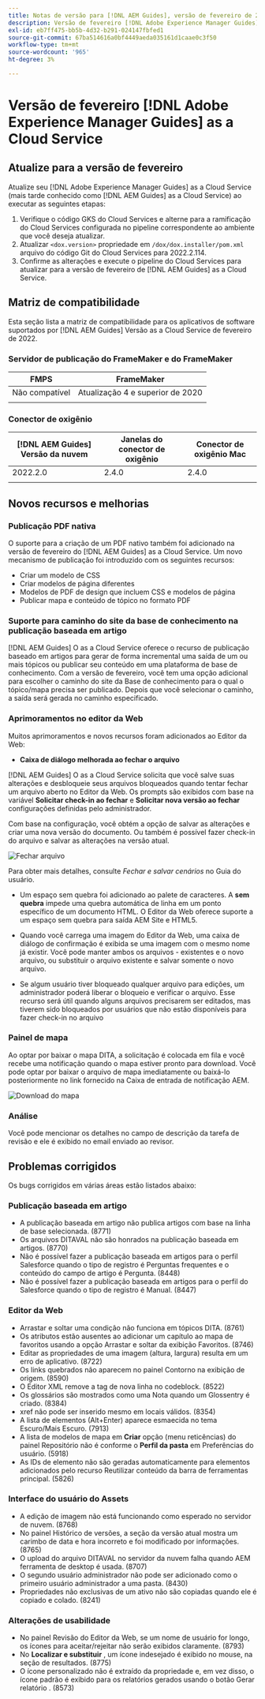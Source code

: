 ```yaml
---
title: Notas de versão para [!DNL AEM Guides], versão de fevereiro de 2022
description: Versão de fevereiro [!DNL Adobe Experience Manager Guides] as a Cloud Service
exl-id: eb7ff475-bb5b-4d32-b291-024147fbfed1
source-git-commit: 67ba514616a0bf4449aeda035161d1caae0c3f50
workflow-type: tm+mt
source-wordcount: '965'
ht-degree: 3%

---
```


# Versão de fevereiro [!DNL Adobe Experience Manager Guides] as a Cloud Service

## Atualize para a versão de fevereiro

Atualize seu [!DNL Adobe Experience Manager Guides] as a Cloud Service (mais tarde conhecido como [!DNL AEM Guides] as a Cloud Service) ao executar as seguintes etapas:
1. Verifique o código GKS do Cloud Services e alterne para a ramificação do Cloud Services configurada no pipeline correspondente ao ambiente que você deseja atualizar.
1. Atualizar `<dox.version>` propriedade em `/dox/dox.installer/pom.xml` arquivo do código Git do Cloud Services para 2022.2.114.
1. Confirme as alterações e execute o pipeline do Cloud Services para atualizar para a versão de fevereiro de [!DNL AEM Guides] as a Cloud Service.

## Matriz de compatibilidade

Esta seção lista a matriz de compatibilidade para os aplicativos de software suportados por [!DNL AEM Guides] Versão as a Cloud Service de fevereiro de 2022.

### Servidor de publicação do FrameMaker e do FrameMaker

| FMPS | FrameMaker |
| --- | --- |
| Não compatível | Atualização 4 e superior de 2020 |
|  |  |


### Conector de oxigênio

| [!DNL AEM Guides] Versão da nuvem | Janelas do conector de oxigênio | Conector de oxigênio Mac |
| --- | --- | --- |
| 2022.2.0 | 2.4.0 | 2.4.0 |
|  |  |  |


## Novos recursos e melhorias

### Publicação PDF nativa

O suporte para a criação de um PDF nativo também foi adicionado na versão de fevereiro do [!DNL AEM Guides] as a Cloud Service. Um novo mecanismo de publicação foi introduzido com os seguintes recursos:
* Criar um modelo de CSS
* Criar modelos de página diferentes
* Modelos de PDF de design que incluem CSS e modelos de página
* Publicar mapa e conteúdo de tópico no formato PDF

### Suporte para caminho do site da base de conhecimento na publicação baseada em artigo

[!DNL AEM Guides] O as a Cloud Service oferece o recurso de publicação baseado em artigos para gerar de forma incremental uma saída de um ou mais tópicos ou publicar seu conteúdo em uma plataforma de base de conhecimento. Com a versão de fevereiro, você tem uma opção adicional para escolher o caminho do site da Base de conhecimento para o qual o tópico/mapa precisa ser publicado. Depois que você selecionar o caminho, a saída será gerada no caminho especificado.

### Aprimoramentos no editor da Web

Muitos aprimoramentos e novos recursos foram adicionados ao Editor da Web:

* **Caixa de diálogo melhorada ao fechar o arquivo**

[!DNL AEM Guides] O as a Cloud Service solicita que você salve suas alterações e desbloqueie seus arquivos bloqueados quando tentar fechar um arquivo aberto no Editor da Web. Os prompts são exibidos com base na variável **Solicitar check-in ao fechar** e **Solicitar nova versão ao fechar** configurações definidas pelo administrador.

Com base na configuração, você obtém a opção de salvar as alterações e criar uma nova versão do documento. Ou também é possível fazer check-in do arquivo e salvar as alterações na versão atual.

![Fechar arquivo](assets/file-close-save-changes-unlock.png)

Para obter mais detalhes, consulte *Fechar e salvar cenários* no Guia do usuário.

* Um espaço sem quebra foi adicionado ao palete de caracteres.  A **sem quebra** impede uma quebra automática de linha em um ponto específico de um documento HTML. O Editor da Web oferece suporte a um espaço sem quebra para saída AEM Site e HTML5.

* Quando você carrega uma imagem do Editor da Web, uma caixa de diálogo de confirmação é exibida se uma imagem com o mesmo nome já existir. Você pode manter ambos os arquivos - existentes e o novo arquivo, ou substituir o arquivo existente e salvar somente o novo arquivo.

* Se algum usuário tiver bloqueado qualquer arquivo para edições, um administrador poderá liberar o bloqueio e verificar o arquivo. Esse recurso será útil quando alguns arquivos precisarem ser editados, mas tiverem sido bloqueados por usuários que não estão disponíveis para fazer check-in no arquivo

### Painel de mapa

Ao optar por baixar o mapa DITA, a solicitação é colocada em fila e você recebe uma notificação quando o mapa estiver pronto para download. Você pode optar por baixar o arquivo de mapa imediatamente ou baixá-lo posteriormente no link fornecido na Caixa de entrada de notificação AEM.

![Download do mapa](assets/download-map-prompt.png)

### Análise

Você pode mencionar os detalhes no campo de descrição da tarefa de revisão e ele é exibido no email enviado ao revisor.

## Problemas corrigidos

Os bugs corrigidos em várias áreas estão listados abaixo:

### Publicação baseada em artigo

* A publicação baseada em artigo não publica artigos com base na linha de base selecionada. (8771)
* Os arquivos DITAVAL não são honrados na publicação baseada em artigos. (8770)
* Não é possível fazer a publicação baseada em artigos para o perfil Salesforce quando o tipo de registro é Perguntas frequentes e o conteúdo do campo de artigo é Pergunta. (8448)
* Não é possível fazer a publicação baseada em artigos para o perfil do Salesforce quando o tipo de registro é Manual. (8447)

### Editor da Web

* Arrastar e soltar uma condição não funciona em tópicos DITA. (8761)
* Os atributos estão ausentes ao adicionar um capítulo ao mapa de favoritos usando a opção Arrastar e soltar da exibição Favoritos. (8746)
* Editar as propriedades de uma imagem (altura, largura) resulta em um erro de aplicativo. (8722)
* Os links quebrados não aparecem no painel Contorno na exibição de origem. (8590)
* O Editor XML remove a tag de nova linha no codeblock. (8522)
* Os glossários são mostrados como uma Nota quando um Glossentry é criado. (8384)
* xref não pode ser inserido mesmo em locais válidos. (8354)
* A lista de elementos (Alt+Enter) aparece esmaecida no tema Escuro/Mais Escuro. (7913)
* A lista de modelos de mapa em **Criar** opção (menu reticências) do painel Repositório não é conforme o **Perfil da pasta** em Preferências do usuário. (5918)
* As IDs de elemento não são geradas automaticamente para elementos adicionados pelo recurso Reutilizar conteúdo da barra de ferramentas principal. (5826)

### Interface do usuário do Assets

* A edição de imagem não está funcionando como esperado no servidor de nuvem. (8768)
* No painel Histórico de versões, a seção da versão atual mostra um carimbo de data e hora incorreto e foi modificado por informações. (8765)
* O upload do arquivo DITAVAL no servidor da nuvem falha quando AEM ferramenta de desktop é usada. (8707)
* O segundo usuário administrador não pode ser adicionado como o primeiro usuário administrador a uma pasta. (8430)
* Propriedades não exclusivas de um ativo não são copiadas quando ele é copiado e colado. (8241)

### Alterações de usabilidade

* No painel Revisão do Editor da Web, se um nome de usuário for longo, os ícones para aceitar/rejeitar não serão exibidos claramente. (8793)
* No **Localizar e substituir** , um ícone indesejado é exibido no mouse, na seção de resultados. (8775)
* O ícone personalizado não é extraído da propriedade e, em vez disso, o ícone padrão é exibido para os relatórios gerados usando o botão Gerar relatório . (8573)
